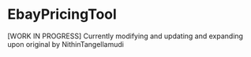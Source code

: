 # EbayPricingTool
[WORK IN PROGRESS] Currently modifying and updating and expanding upon original by NithinTangellamudi
